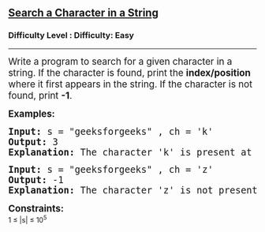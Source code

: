 <h2><a href="https://www.geeksforgeeks.org/problems/search-a-character-in-a-string/1?page=1&sortBy=latest">Search a Character in a String</a></h2><h3>Difficulty Level : Difficulty: Easy</h3><hr><div class="problems_problem_content__Xm_eO"><p><span style="font-size: 14pt;">Write a program to search for a given character in a string. If the character is found, print the <strong>index/position</strong> where it first appears in the string. If the character is not found, print <strong>-1</strong>.</span></p>
<p><strong><span style="font-size: 14pt;">Examples:</span></strong></p>
<pre><strong><span style="font-size: 14pt;">Input:&nbsp;</span></strong><span style="font-size: 14pt;">s = "geeksforgeeks" , ch = 'k'<br><strong>Output:</strong> 3<br><strong>Explanation:</strong> The character 'k' is present at index 3 and 11 in&nbsp;</span><span style="font-size: 18.6667px;">"geeksforgeeks" , so the first index is 3.</span></pre>
<pre><span style="font-size: 18.6667px;"><strong>Input:</strong> s = </span><span style="font-size: 18.6667px;">"geeksforgeeks"</span><span style="font-size: 18.6667px;"> , ch = 'z'<br><strong>Output:</strong> -1<br><strong>Explanation:</strong> The character 'z' is not present in&nbsp;</span><span style="font-size: 18.6667px;">"geeksforgeeks"</span><span style="color: #273239; font-family: Nunito, sans-serif;"><span style="font-size: 18px; letter-spacing: 0.162px; white-space-collapse: preserve; background-color: #f9f9f9;"><em>.<br></em></span></span></pre>
<p><strong><span style="font-size: 18.6667px;">Constraints:<br></span></strong>1 ≤ |s| ≤ 10<sup>5</sup></p>
<p>&nbsp;</p></div>